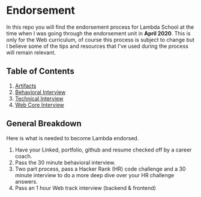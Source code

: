# Endorsement

In this repo you will find the endorsement process for Lambda School at the time when I was going through the endorsement unit in **April 2020**. This is only for the Web curriculum, of course this process is subject to change but I believe some of the tips and resources that I've used during the process will remain relevant.

## Table of Contents

1. [Artifacts](./Artifacts/Index.md)
2. [Behavioral Interview](./Behavioral_Interview/Index.md)
3. [Technical Interview](./Technical_Interview/Index.md)
4. [Web Core Interview](./Webcore_Interview/Index.md)

## General Breakdown

Here is what is needed to become Lambda endorsed.

1. Have your Linked, portfolio, github and resume checked off by a career coach.
2. Pass the 30 minute behavioral interview.
3. Two part process, pass a Hacker Rank (HR) code challenge and a 30 minute interview to do a more deep dive over your HR challenge answers.
4. Pass an 1 hour Web track interview (backend & frontend)
